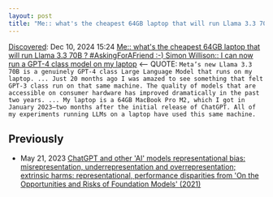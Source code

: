 ```yaml
---
layout: post
title: "Me:: what's the cheapest 64GB laptop that will run Llama 3.3 70B  ?  #AskingForAFriend :-) Simon Willison:: I can now run a GPT-4 class model on my laptop"
---
```

[Discovered](http://rolandtanglao.com/2020/07/29/p1-blogthis-checkvist-list-links-to-blog/): Dec 10, 2024 15:24 [Me:: what's the cheapest 64GB laptop that will run Llama 3.3 70B  ?  #AskingForAFriend :-) Simon Willison:: I can now run a GPT-4 class model on my laptop](https://simonwillison.net/2024/Dec/9/llama-33-70b/) <-- QUOTE: `Meta’s new Llama 3.3 70B is a genuinely GPT-4 class Large Language Model that runs on my laptop. ... Just 20 months ago I was amazed to see something that felt GPT-3 class run on that same machine. The quality of models that are accessible on consumer hardware has improved dramatically in the past two years. ... My laptop is a 64GB MacBook Pro M2, which I got in January 2023—two months after the initial release of ChatGPT. All of my experiments running LLMs on a laptop have used this same machine.`

## Previously

* May 21, 2023 [ChatGPT and other 'AI' models representational bias: misrepresentation, underrepresentation and overrepresentation; extrinsic harms: representational, performance disparities from 'On the Opportunities and Risks of Foundation Models' (2021) ](http://rolandtanglao.com/2023/05/21/p1-intrinsic-biases-extrinsic-harms-foundation-ai-models/
)
